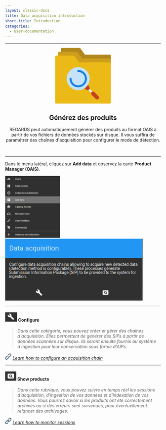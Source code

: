```yaml
---
layout: classic-docs
title: Data acquisition introduction
short-title: Introduction
categories:
  - user-documentation
---
```


*****************

<div style="text-align:center;">
<img src="/assets/images/user-documentation/admin/dataprovider/folder.png" height="180"> <h2>Générez des produits</h2>
    <p>REGARDS peut automatiquement générer des produits au format OAIS à partir de vos fichiers de données stockés sur disque.
    Il vous suffira de paramétrer des chaînes d'acquisition pour configurer le mode de détection.</p> <br/>
</div>

*****************

Dans le menu latéral, cliquez sur **Add data** et observez la carte **Product Manager (OAIS)**.

<img src="/assets/images/user-documentation/admin/common/menu-add-data.png" height="200">
<img src="/assets/images/user-documentation/admin/dataprovider/acquisition-card.png" height="200">


*****************

#### <img src="/assets/images/user-documentation/admin/common/configure.png" alt="configure" height="30"> Configure

> *Dans cette catégorie, vous pouvez créer et gérer des chaînes d'acquisition. Elles permettent de générer des SIPs à partir de données scannées sur disque. Ils seront ensuite fournis au système d'ingestion pour leur conservation sous forme d'AIPs.*

<img src="/assets/images/user-documentation/common/link.png" alt="link" height="20"> *[Learn how to configure an acquisition chain](/user-documentation/admin/dataprovider/configure-acquisition-chain)*

*****************

#### <img src="/assets/images/user-documentation/admin/common/monitor.png" alt="monitor" height="30"> Show products

> *Dans cette rubrique, vous pouvez suivre en temps réel les sessions d'acquisition, d'ingestion de vos données et d'indexation de vos données. Vous pourrez savoir si les produits ont été correctement archivés ou si des erreurs sont survenues, pour éventuellement relancer des archivages.*

<img src="/assets/images/user-documentation/common/link.png" alt="link" height="20"> *[Learn how to monitor sessions](/user-documentation/admin/dataprovider/monitor-session)*